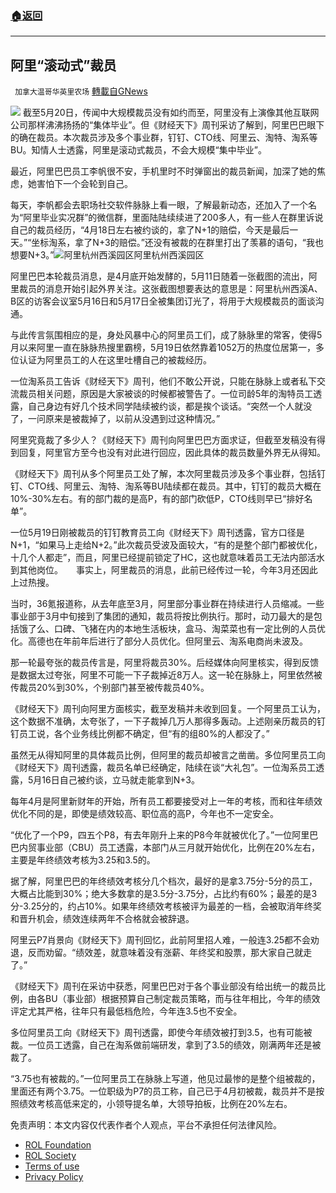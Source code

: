 ###  [:house:返回](README.md)
---


## 阿里“滚动式”裁员
` 加拿大温哥华英里农场` [轉載自GNews](https://gnews.org/zh-hans/2574882/)

![](https://n.sinaimg.cn/tech/transform/250/w630h420/20220520/0e75-1508d0ab5dfc88255767d2d84d63887e.jpg) 
截至5月20日，传闻中大规模裁员没有如约而至，阿里没有上演像其他互联网公司那样沸沸扬扬的“集体毕业”。但《财经天下》周刊采访了解到，阿里巴巴眼下的确在裁员。本次裁员涉及多个事业群，钉钉、CTO线、阿里云、淘特、淘系等BU。知情人士透露，阿里是滚动式裁员，不会大规模“集中毕业”。
 
最近，阿里巴巴员工李帆很不安，手机里时不时弹窗出的裁员新闻，加深了她的焦虑，她害怕下一个会轮到自己。
 
每天，李帆都会去职场社交软件脉脉上看一眼，了解最新动态，还加入了一个名为“阿里毕业实况群”的微信群，里面陆陆续续进了200多人，有一些人在群里诉说自己的裁员经历，“4月18日左右被约谈的，拿了N+1的赔偿，今天是最后一天。”“坐标淘系，拿了N+3的赔偿。”还没有被裁的在群里打出了羡慕的语句，“我也想要N+3。”![阿里杭州西溪园区](https://n.sinaimg.cn/spider20220520/200/w1080h720/20220520/3eca-9534bdece8f76e7ec6ceb1ba5f3f0869.jpg)阿里杭州西溪园区
 
阿里巴巴本轮裁员消息，是4月底开始发酵的，5月11日随着一张截图的流出，阿里裁员的消息开始引起外界关注。这张截图想要表达的意思是：阿里杭州西溪A、B区的访客会议室5月16日和5月17日全被集团订光了，将用于大规模裁员的面谈沟通。
 
与此传言氛围相应的是，身处风暴中心的阿里员工们，成了脉脉里的常客，使得5月以来阿里一直在脉脉热搜里霸榜，5月19日依然靠着1052万的热度位居第一，多位认证为阿里员工的人在这里吐槽自己的被裁经历。
 
一位淘系员工告诉《财经天下》周刊，他们不敢公开说，只能在脉脉上或者私下交流裁员相关问题，原因是大家被谈的时候都被警告了。一位司龄5年的淘特员工透露，自己身边有好几个技术同学陆续被约谈，都是挨个谈话。“突然一个人就没了，一问原来是被裁掉了，以前从没遇到过这种情况。”
 
阿里究竟裁了多少人？《财经天下》周刊向阿里巴巴方面求证，但截至发稿没有得到回复，阿里官方至今也没有对此进行回应，因此具体的裁员数量外界无从得知。
 
《财经天下》周刊从多个阿里员工处了解，本次阿里裁员涉及多个事业群，包括钉钉、CTO线、阿里云、淘特、淘系等BU陆续都在裁员。其中，钉钉的裁员大概在10%-30%左右。有的部门裁的是高P，有的部门砍低P，CTO线则早已“排好名单”。
 
一位5月19日刚被裁员的钉钉教育员工向《财经天下》周刊透露，官方口径是N+1，“如果马上走给N+2。”此次裁员受波及面较大，“有的是整个部门都被优化，十几个人都走”，而且，阿里已经提前锁定了HC，这也就意味着员工无法内部活水到其他岗位。　　事实上，阿里裁员的消息，此前已经传过一轮，今年3月还因此上过热搜。
 
当时，36氪报道称，从去年底至3月，阿里部分事业群在持续进行人员缩减。一些事业部于3月中旬接到了集团的通知，裁员将按比例执行。那时，动刀最大的是包括饿了么、口碑、飞猪在内的本地生活板块，盒马、淘菜菜也有一定比例的人员优化。高德也在年前年后进行了部分人员优化。但阿里云、淘系电商尚未波及。
 
那一轮最夸张的裁员传言是，阿里将裁员30%。后经媒体向阿里核实，得到反馈是数据太过夸张，阿里不可能一下子裁掉近8万人。这一轮在脉脉上，阿里依然被传裁员20%到30%，个别部门甚至被传裁员40%。
 
《财经天下》周刊向阿里方面核实，截至发稿并未收到回复。一个阿里员工认为，这个数据不准确，太夸张了，一下子裁掉几万人那得多轰动。上述刚亲历裁员的钉钉员工说，各个业务线比例都不确定，但“有的组80%的人都没了。”
 
虽然无从得知阿里的具体裁员比例，但阿里的裁员却被言之凿凿。多位阿里员工向《财经天下》周刊透露，裁员名单已经确定，陆续在谈“大礼包”。一位淘系员工透露，5月16日自己被约谈，立马就走能拿到N+3。
 
每年4月是阿里新财年的开始，所有员工都要接受对上一年的考核，而和往年绩效优化不同的是，即使是绩效较高、职位高的高P，今年也不一定安全。
 
“优化了一个P9，四五个P8，有去年刚升上来的P8今年就被优化了。”一位阿里巴巴内贸事业部（CBU）员工透露，本部门从三月就开始优化，比例在20%左右，主要是年终绩效考核为3.25和3.5的。
 
据了解，阿里巴巴的年终绩效考核分几个档次，最好的是拿3.75分-5分的员工，大概占比能到30%；绝大多数拿的是3.5分-3.75分，占比约有60%；最差的是3分-3.25分的，约占10%。如果年终绩效考核被评为最差的一档，会被取消年终奖和晋升机会，绩效连续两年不合格就会被辞退。
 
阿里云P7肖景向《财经天下》周刊回忆，此前阿里招人难，一般连3.25都不会劝退，反而劝留。“绩效差，就意味着没有涨薪、年终奖和股票，那大家自己就走了。”
 
《财经天下》周刊在采访中获悉，阿里巴巴对于各个事业部没有给出统一的裁员比例，由各BU（事业部）根据预算自己制定裁员策略，而与往年相比，今年的绩效评定尤其严格，往年只有最低档危险，今年连3.5也不安全。
 
多位阿里员工向《财经天下》周刊透露，即使今年绩效被打到3.5，也有可能被裁。一位员工透露，自己在淘系做前端研发，拿到了3.5的绩效，刚满两年还是被裁了。
 
“3.75也有被裁的。”一位阿里员工在脉脉上写道，他见过最惨的是整个组被裁的，里面还有两个3.75。一位职级为P7的员工称，自己已于4月初被裁，裁员并不是按照绩效考核高低来定的，小领导提名单，大领导拍板，比例在20%左右。

免责声明：本文内容仅代表作者个人观点，平台不承担任何法律风险。
  
- [ROL Foundation](https://rolfoundation.org/)
- [ROL Society](https://rolsociety.org/)
- [Terms of use](https://gnews.org/terms-of-use-3/)
- [Privacy Policy](https://gnews.org/privacy-policy/)
